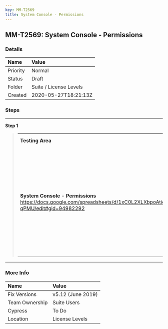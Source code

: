 ```yaml
---
key: MM-T2569
title: System Console - Permissions
---
```


## MM-T2569: System Console - Permissions

### Details

| Name     | Value                  |
| :------- | :--------------------- |
| Priority | Normal                 |
| Status   | Draft                  |
| Folder   | Suite / License Levels |
| Created  | 2020-05-27T18:21:13Z   |

### Steps

<hr/>

**Step 1**

> <article><table><colgroup><col></col><col></col><col></col><col></col><col></col></colgroup><tbody><tr><td><strong>Testing Area</strong></td><td><strong>E20</strong></td><td><strong>E10</strong></td><td><strong>TE</strong></td><td><strong>KNOWN ISSUES</strong></td></tr><tr><td><strong>System Console - Permissions</strong><br /><a href="https://docs.google.com/spreadsheets/d/1xC0L2XLXbpoAtiehvZ9gJW3Kr1HVPZwL0nTx72-qPMU/edit#gid=94982292">https://docs.google.com/spreadsheets/d/1xC0L2XLXbpoAtiehvZ9gJW3Kr1HVPZwL0nTx72-qPMU/edit#gid=94982292</a></td><td><strong>System and Team Schemes</strong>:<br />User Management section has Users and Permissions (and also Groups, if enabled):<br />Permissions page has both System Scheme and Team Schemes</td><td><strong>System Scheme</strong>:<br />User Management section has Users and Permissions:<br />Permissions page only has System Scheme (no team overrides)</td><td><strong>No Permissions</strong>:<br />User Management section only has Users</td><td><a href="https://mattermost.atlassian.net/browse/MM-15437">Permissions page should display appropriate views according to license level —MM-15437<br /></a></td></tr></tbody></table></article>

<hr/>

### More Info

| Name           | Value             |
| :------------- | :---------------- |
| Fix Versions   | v5.12 (June 2019) |
| Team Ownership | Suite Users       |
| Cypress        | To Do             |
| Location       | License Levels    |
